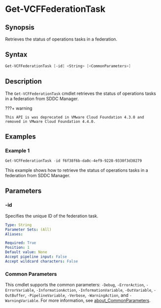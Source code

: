# Get-VCFFederationTask

## Synopsis

Retrieves the status of operations tasks in a federation.

## Syntax

```powershell
Get-VCFFederationTask [-id] <String> [<CommonParameters>]
```

## Description

The `Get-VCFFederationTask` cmdlet retrieves the status of operations tasks in a federation from SDDC Manager.

???+ warning

    This API is was deprecated in VMware Cloud Foundation 4.3.0 and removed in VMware Cloud Foundation 4.4.0.

## Examples

### Example 1

```powershell
Get-VCFFederationTask -id f6f38f6b-da0c-4ef9-9228-9330f3d30279
```

This example shows how to retrieve the status of operations tasks in a federation from SDDC Manager.

## Parameters

### -id

Specifies the unique ID of the federation task.

```yaml
Type: String
Parameter Sets: (All)
Aliases:

Required: True
Position: 1
Default value: None
Accept pipeline input: False
Accept wildcard characters: False
```

### Common Parameters

This cmdlet supports the common parameters: `-Debug`, `-ErrorAction`, `-ErrorVariable`, `-InformationAction`, `-InformationVariable`, `-OutVariable`, `-OutBuffer`, `-PipelineVariable`, `-Verbose`, `-WarningAction`, and `-WarningVariable`. For more information, see [about_CommonParameters](http://go.microsoft.com/fwlink/?LinkID=113216).
